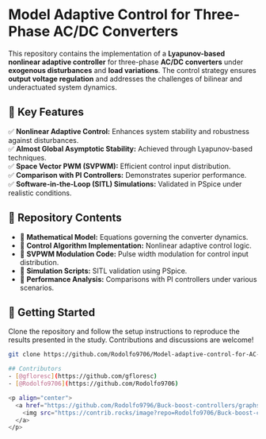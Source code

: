 # Model Adaptive Control for Three-Phase AC/DC Converters

This repository contains the implementation of a **Lyapunov-based nonlinear adaptive controller** for three-phase **AC/DC converters** under **exogenous disturbances** and **load variations**. The control strategy ensures **output voltage regulation** and addresses the challenges of bilinear and underactuated system dynamics.

## 🚀 Key Features
✅ **Nonlinear Adaptive Control:** Enhances system stability and robustness against disturbances.  
✅ **Almost Global Asymptotic Stability:** Achieved through Lyapunov-based techniques.  
✅ **Space Vector PWM (SVPWM):** Efficient control input distribution.  
✅ **Comparison with PI Controllers:** Demonstrates superior performance.  
✅ **Software-in-the-Loop (SITL) Simulations:** Validated in PSpice under realistic conditions.  

## 📂 Repository Contents
- 📌 **Mathematical Model:** Equations governing the converter dynamics.  
- 📌 **Control Algorithm Implementation:** Nonlinear adaptive control logic.  
- 📌 **SVPWM Modulation Code:** Pulse width modulation for control input distribution.  
- 📌 **Simulation Scripts:** SITL validation using PSpice.  
- 📌 **Performance Analysis:** Comparisons with PI controllers under various scenarios.  

## 🔧 Getting Started
Clone the repository and follow the setup instructions to reproduce the results presented in the study. Contributions and discussions are welcome!  

```bash
git clone https://github.com/Rodolfo9706/Model-adaptive-control-for-AC-DC-three-phase-converters.git

## Contributors  
- [@gfloresc](https://github.com/gfloresc)
- [@Rodolfo9706](https://github.com/Rodolfo9706)

<p align="center">
  <a href="https://github.com/Rodolfo9796/Buck-boost-controllers/graphs/contributors">
    <img src="https://contrib.rocks/image?repo=Rodolfo9706/Buck-boost-controllers" />
  </a>
</p>

